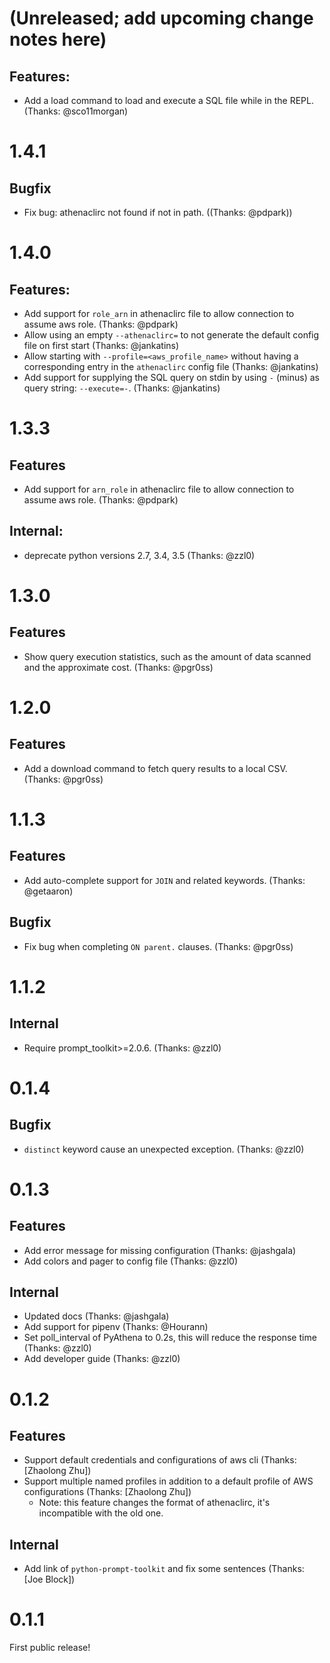 (Unreleased; add upcoming change notes here)
==============================================

Features:
----------
* Add a load command to load and execute a SQL file while in the REPL. (Thanks: @sco11morgan)

1.4.1
=========

Bugfix
----------
* Fix bug: athenaclirc not found if not in path. ((Thanks: @pdpark))

1.4.0
=========

Features:
----------
* Add support for `role_arn` in athenaclirc file to allow connection to assume aws role. (Thanks: @pdpark)
* Allow using an empty `--athenaclirc=` to not generate the default config file on first start (Thanks: @jankatins)
* Allow starting with `--profile=<aws_profile_name>` without having a corresponding entry in the `athenaclirc` config
  file (Thanks: @jankatins) 
* Add support for supplying the SQL query on stdin by using `-` (minus) as query string: `--execute=-`. 
  (Thanks: @jankatins)

1.3.3
========

Features
----------
* Add support for `arn_role` in athenaclirc file to allow connection to assume aws role. (Thanks: @pdpark)

Internal:
----------
* deprecate python versions 2.7, 3.4, 3.5 (Thanks: @zzl0)

1.3.0
========

Features
----------
* Show query execution statistics, such as the amount of data scanned and the approximate cost. (Thanks: @pgr0ss)

1.2.0
========

Features
----------
* Add a download command to fetch query results to a local CSV. (Thanks: @pgr0ss)

1.1.3
========

Features
----------
* Add auto-complete support for `JOIN` and related keywords. (Thanks: @getaaron)

Bugfix
----------
* Fix bug when completing `ON parent.` clauses. (Thanks: @pgr0ss)

1.1.2
========

Internal
-----------
* Require prompt_toolkit>=2.0.6. (Thanks: @zzl0)

0.1.4
========

Bugfix
----------
* `distinct` keyword cause an unexpected exception. (Thanks: @zzl0)

0.1.3
========

Features
----------
* Add error message for missing configuration (Thanks: @jashgala)
* Add colors and pager to config file (Thanks: @zzl0)

Internal
----------

* Updated docs (Thanks: @jashgala)
* Add support for pipenv (Thanks: @Hourann)
* Set poll_interval of PyAthena to 0.2s, this will reduce the response time (Thanks: @zzl0)
* Add developer guide (Thanks: @zzl0)

0.1.2
========

Features
----------

* Support default credentials and configurations of aws cli (Thanks: [Zhaolong Zhu])
* Support multiple named profiles in addition to a default profile of AWS configurations (Thanks: [Zhaolong Zhu])
    * Note: this feature changes the format of athenaclirc, it's incompatible with the old one.

Internal
----------

* Add link of `python-prompt-toolkit` and fix some sentences (Thanks: [Joe Block])


0.1.1
========

First public release!
